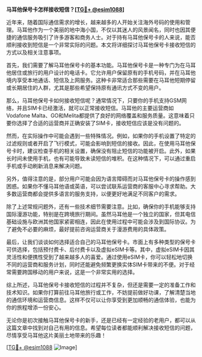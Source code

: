 **马耳他保号卡怎样接收短信？[[TG💪+ @esim1088](https://t.me/s/esim1088)]**

近年来，随着国际通信需求的增长，越来越多的人开始关注海外号码的使用和管理。马耳他作为一个美丽的地中海小国，不仅以其迷人的风景闻名，同时也因其便捷的通信服务吸引了许多游客和商务人士。对于持有马耳他保号卡的人来说，能否顺利接收到短信是一个非常实际的问题。本文将详细探讨马耳他保号卡接收短信的方式以及相关注意事项。

首先，我们需要了解马耳他保号卡的基本功能。马耳他保号卡是一种专门为在马耳他居住或旅行的用户设计的电话卡。它允许用户保留原有的手机号码，并在马耳他境内享受本地通话、短信及上网服务。这种卡非常适合那些需要在马耳他短期停留或长期居住的人群，尤其是那些希望保持原有通讯方式不变的用户。

那么，马耳他保号卡如何接收短信呢？通常情况下，只要你的手机支持GSM网络，并且SIM卡已经激活，就可以正常接收短信。马耳他的主要运营商如Vodafone Malta、GO和Melita都提供了良好的网络覆盖和服务质量。这意味着只要你选择了合适的运营商并正确安装了SIM卡，接收短信应该是没有问题的。

然而，在实际操作中可能会遇到一些特殊情况。例如，如果你的手机设置了特定的过滤规则或者开启了飞行模式，可能会影响到短信的接收。因此，在使用马耳他保号卡时，建议检查手机的相关设置，确保没有阻止短信的功能被开启。此外，如果长时间未使用手机，也有可能导致未读短信的堆积。在这种情况下，可以通过重启手机或手动刷新消息来解决问题。

另外，值得注意的是，部分用户可能会因为语言障碍而对马耳他保号卡的操作感到困惑。如果你不懂马耳他语或英语，可以尝试联系运营商的客服中心寻求帮助。大多数运营商都会提供多语言的服务支持，以便更好地满足不同客户的需求。

除了上述常规问题外，还有一些技术细节需要注意。比如，确保你的手机能够支持国际漫游功能，特别是在跨境旅行期间。虽然马耳他是一个独立的国家，但其电信基础设施与欧洲其他国家紧密相连，因此在使用过程中可能会涉及到国际协议。为了避免不必要的麻烦，最好提前咨询运营商关于漫游费用的具体政策。

最后，让我们谈谈如何选择适合自己的马耳他保号卡。市面上有多种类型的保号卡可供选择，包括预付费卡、后付费卡以及虚拟eSIM卡等。其中，虚拟eSIM卡因其灵活性和便携性受到了越来越多人的喜爱。通过使用eSIM卡，你可以轻松地切换不同的运营商和服务计划，同时还能避免频繁更换实体SIM卡带来的不便。对于经常需要跨国移动的用户来说，这是一个非常实用的选择。

综上所述，马耳他保号卡接收短信的过程并不复杂，但还是需要一定的准备工作和技术知识。如果你打算前往马耳他旅行或工作，不妨提前做好功课，了解清楚当地的通信环境和运营商信息。这样不仅可以让你享受到更加顺畅的通信体验，也能为你的旅程增添一份安心。

无论你是初次接触马耳他保号卡的新手，还是已经有一定经验的老用户，都可以从这篇文章中找到对自己有用的信息。希望每位读者都能顺利解决接收短信的问题，尽情享受马耳他这片美丽土地带来的乐趣！

[[TG💪+ @esim1088](https://t.me/s/esim1088) ![Image](https://i.postimg.cc/4NQfJmqS/Snipaste-2025-05-13-00-14-12.png)]